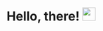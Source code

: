 # Hello, there! <img src="https://raw.githubusercontent.com/MartinHeinz/MartinHeinz/master/wave.gif" width="30px">
